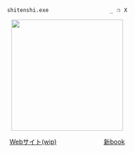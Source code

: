 <p align="center">
  <code>shitenshi.exe ⠀ ⠀ ⠀⠀ ⠀  ⠀⠀⠀⠀⠀ _⠀❐⠀X</code>
</p>
<p align="center">
<img src="https://files.catbox.moe/c7uann.png" width="250px">
</p>
<p align="center">
  <a href="https://shitenshi.github.io/">Webサイト(wip)</a> ⠀ ⠀⠀⠀⠀ ⠀ ⠀ ⠀
  <a href="https://miku.atabook.org/">新book</a>
<p>
